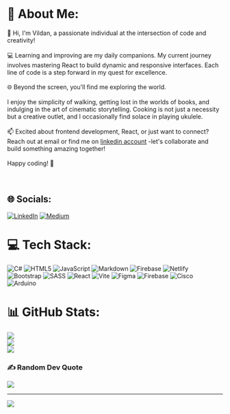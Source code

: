 # 💫 About Me:
👋 Hi, I'm Vildan, a passionate individual at the intersection of code and creativity!<br><br>💻 Learning and improving are my daily companions. My current journey involves mastering React to build dynamic and responsive interfaces. Each line of code is a step forward in my quest for excellence.<br><br>🌐 Beyond the screen, you'll find me exploring the world.<br><br> I enjoy the simplicity of walking, getting lost in the worlds of books, and indulging in the art of cinematic storytelling. Cooking is not just a necessity but a creative outlet, and I occasionally find solace in playing ukulele.<br><br>📫 Excited about frontend development, React, or just want to connect? Reach out at email or find me on [linkedin account](https://www.linkedin.com/in/vildanbeyza-cetin/) -let's collaborate and build something amazing together!<br><br>Happy coding! 🚀<br><br><br>


## 🌐 Socials:
[![LinkedIn](https://img.shields.io/badge/LinkedIn-%230077B5.svg?logo=linkedin&logoColor=white)](https://linkedin.com/in/https://www.linkedin.com/in/vildanbeyza-cetin/) [![Medium](https://img.shields.io/badge/Medium-12100E?logo=medium&logoColor=white)](https://medium.com/@@vcetin1356) 

# 💻 Tech Stack:
![C#](https://img.shields.io/badge/c%23-%23239120.svg?style=flat-square&logo=c-sharp&logoColor=white) ![HTML5](https://img.shields.io/badge/html5-%23E34F26.svg?style=flat-square&logo=html5&logoColor=white) ![JavaScript](https://img.shields.io/badge/javascript-%23323330.svg?style=flat-square&logo=javascript&logoColor=%23F7DF1E) ![Markdown](https://img.shields.io/badge/markdown-%23000000.svg?style=flat-square&logo=markdown&logoColor=white) ![Firebase](https://img.shields.io/badge/firebase-%23039BE5.svg?style=flat-square&logo=firebase) ![Netlify](https://img.shields.io/badge/netlify-%23000000.svg?style=flat-square&logo=netlify&logoColor=#00C7B7) ![Bootstrap](https://img.shields.io/badge/bootstrap-%238511FA.svg?style=flat-square&logo=bootstrap&logoColor=white) ![SASS](https://img.shields.io/badge/SASS-hotpink.svg?style=flat-square&logo=SASS&logoColor=white) ![React](https://img.shields.io/badge/react-%2320232a.svg?style=flat-square&logo=react&logoColor=%2361DAFB) ![Vite](https://img.shields.io/badge/vite-%23646CFF.svg?style=flat-square&logo=vite&logoColor=white) ![Figma](https://img.shields.io/badge/figma-%23F24E1E.svg?style=flat-square&logo=figma&logoColor=white) ![Firebase](https://img.shields.io/badge/Firebase-039BE5?style=flat-square&logo=Firebase&logoColor=white) ![Cisco](https://img.shields.io/badge/cisco-%23049fd9.svg?style=flat-square&logo=cisco&logoColor=black) ![Arduino](https://img.shields.io/badge/-Arduino-00979D?style=flat-square&logo=Arduino&logoColor=white)
# 📊 GitHub Stats:
![](https://github-readme-stats.vercel.app/api?username=vildancetin&theme=vue&hide_border=true&include_all_commits=false&count_private=false)<br/>
![](https://github-readme-streak-stats.herokuapp.com/?user=vildancetin&theme=vue&hide_border=true)<br/>
![](https://github-readme-stats.vercel.app/api/top-langs/?username=vildancetin&theme=vue&hide_border=true&include_all_commits=false&count_private=false&layout=compact)

### ✍️ Random Dev Quote
![](https://quotes-github-readme.vercel.app/api?type=horizontal&theme=radical)


---
[![](https://visitcount.itsvg.in/api?id=vildancetin&icon=3&color=3)](https://visitcount.itsvg.in)

<!-- Proudly created with GPRM ( https://gprm.itsvg.in ) -->
